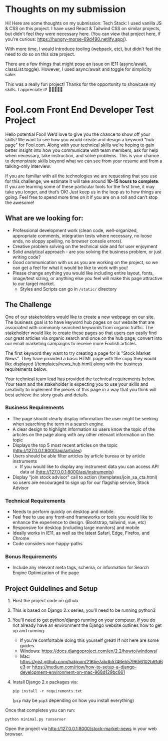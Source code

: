 # Thoughts on my submission

Hi! Here are some thoughts on my submission:
Tech Stack: I used vanilla JS & CSS on this project. I have used React & Tailwind CSS on similar projects, but didn't feel they were necessary here. (You can view that project here, if you're curious: https://hungry-morse-69d490.netlify.app/).

With more time, I would introduce tooling (webpack, etc), but didn't feel the need to do so on this size project.

There are a few things that might pose an issue on IE11 (async/await, classList.toggle). However, I used async/await and toggle for simplicity sake.

This was a really fun project! Thanks for the opportunity to showcase my skills. I appreciate it! 🙏🏻👩🏻‍💻

# Fool.com Front End Developer Test Project

Hello potential Fool! We’d love to give you the chance to show off your skills! We want to see how you would create and design a keyword "hub page" for Fool.com.
Along with your technical skills we're hoping to gain better insight into how you communicate with team members, ask for help when necessary, take instruction, and solve problems.
This is your chance to demonstrate skills beyond what we can see from your resume and from a talking-only interview.

If you are familiar with all the technologies we are requesting that you use for this challenge, we estimate it will take around **10-15 hours to complete**.
If you are learning some of these particular tools for the first time, it may take you longer, and that’s OK!
Just keep us in the loop as to how things are going. Feel free to spend more time on it if you are on a roll and can’t stop the awesome!

## What are we looking for:

- Professional development work (clean code, well-organized, appropriate comments, integration tests where necessary, no loose ends, no sloppy spelling, no browser console errors).
- Creative problem solving on the technical side and for user enjoyment
- Solid analytical approach - are you solving the business problem, or just writing code?
- Good communication with us as you are working on the project, so we can get a feel for what it would be like to work with you!
- Please change anything you would like including entire layout, fonts, image/text sizing, or anything else you feel will make this page attractive to our target market.
  - Styles and Scripts can go in `/static/` directory

## The Challenge

One of our stakeholders would like to create a new webpage on our site. The business goal is to have keyword hub pages on our website that are associated with commonly searched keywords from organic traffic.
The stakeholder would like to create these pages so that users can easily find our great articles via organic search and once on the hub page, convert into our email marketing campaigns to receive more Foolish articles.

The first keyword they want to try creating a page for is "Stock Market News".
They have provided a basic HTML page with the copy they would like displayed (/templates/news_hub.html) along with the business requirements below.

Your technical team lead has provided the technical requirements below.
Your team and the stakeholder is expecting you to use your skills and creativity to implement the pieces of this page in a way that you think will best achieve the story goals and details.

### Business Requirements

- The page should clearly display information the user might be seeking when searching the term in a search engine.
- A clear design to highlight information so users know the topic of the articles on the page along with any other relevant information on the topic
- Displays the top 5 most recent articles on the topic (http://127.0.0.1:8000/api/articles)
- Users should be able filter articles by article bureau or by article instruments
  - If you would like to display any instrument data you can access API data at (http://127.0.0.1:8000/api/instruments)
- Display "join stock advisor" call to action (/templates/join_sa_cta.html) so users are encouraged to sign up for our flagship service, Stock Advisor

### Technical Requirements

- Needs to perform quickly on desktop and mobile.
- Feel free to use any front-end frameworks or tools you would like to enhance the experience to design. (Bootstrap, tailwind, vue, etc)
- Responsive for desktop (including large monitors) and mobile
- Ideally works in IE11, as well as the latest Safari, Edge, Firefox, and Chrome
- Code considers non-happy-paths

### Bonus Requirements

- Include any relevant meta tags, schema, or information for Search Engine Optimization of the page

## Project Guidelines and Setup

1. Host the project code on github
1. This is based on Django 2.x series, you'll need to be running python3
1. You'll need to get python/django running on your computer. If you do not already have an environment the Django website outlines how to get up and running.
   - If you're comfortable doing this yourself great! If not here are some guides.
   - Windows: https://docs.djangoproject.com/en/2.2/howto/windows/
   - Mac: https://gist.github.com/hakjoon/216be7abdb5746eb579656102b91d6e3 or https://medium.com/riow/how-to-setup-a-django-development-environment-on-mac-968d129bc661
1. Install Django 2.x packages via:

   `pip install -r requirements.txt`

   (`pip` may be `pip3` depending on how you install everything)

Once that completes you can run:

```
python minimal.py runserver
```

Open the project via http://127.0.0.1:8000/stock-market-news in your web browser.
